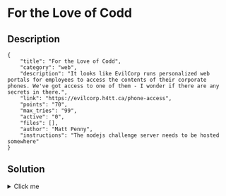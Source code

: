 # For the Love of Codd

## Description

```
{
    "title": "For the Love of Codd",
    "category": "web",
    "description": "It looks like EvilCorp runs personalized web portals for employees to access the contents of their corporate phones. We've got access to one of them - I wonder if there are any secrets in there.",
    "link": "https://evilcorp.h4tt.ca/phone-access",
    "points": "70",
    "max_tries": "99",
    "active": "0",
    "files": [],
    "author": "Matt Penny",
    "instructions": "The nodejs challenge server needs to be hosted somewhere"
}
```

## Solution

<details><summary>Click me</summary>1) The endpoint http://SERVER/ui/sms-convo/info/id is vulnerable to SQL injection. Enter `1+1` as the
   id, for example, and observe that the input is evaluated (i.e., conversation 2 is rendered).
   Additionally, malformed queries will return SQL errors.

2) Determine the number of columns expected in the query result. Union the results of an arbitrary
   query to the results. Keep adding columns to the query until no error is returned:

   http://SERVER/ui/sms-convo/info/1 UNION SELECT 10,9,8,7,6,5,4,3,2 FROM sqlite_master

   We can deduce that the server expects the query result to have 9 columns. Look at the rendered
   SMS conversation and notice that another message has been added to the bottom. Observe that
   the '3' column corresponds to the message sender and the '5' column corresponds to message body.
   This can be used to extract data.

3) Enumerate all tables the in database using the sqlite_master table and add their information to
   the chat. For this example, message sender will be table name and message body will be the query
   that created it.

   http://SERVER/ui/sms-convo/info/1 UNION SELECT 10,9,8,7,6,sql,4,tbl_name,2 FROM sqlite_master WHERE type='table'

   We now have the schema of every table in the database

4) Notice there is a table called 'secrets'. Access it and retrieve the flag:

   http://SERVER/ui/sms-convo/info/1 UNION SELECT 10,9,8,7,6,secretContent,4,secretType,2 FROM secrets

flag{th3_nam3s_t4bles_r0bert_tab1e5}</details>